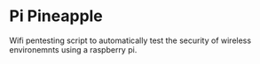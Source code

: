 # Pi Pineapple

Wifi pentesting script to automatically test the security of wireless environemnts using a raspberry pi.
